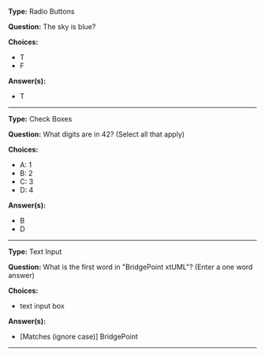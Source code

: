 __Type:__  Radio Buttons
 
__Question:__  The sky is blue?
 
__Choices:__
  - T
  - F
  
__Answer(s):__
  - T
  
----

__Type:__ Check Boxes

__Question:__ What digits are in 42?  (Select all that apply)

__Choices:__
  - A: 1
  - B: 2
  - C: 3
  - D: 4
  
__Answer(s):__
  - B
  - D
  
----

__Type:__ Text Input
 
__Question:__ What is the first word in "BridgePoint xtUML"?  (Enter a one word answer)

__Choices:__
  - text input box
  
__Answer(s):__
  - [Matches (ignore case)] BridgePoint
  
----
  